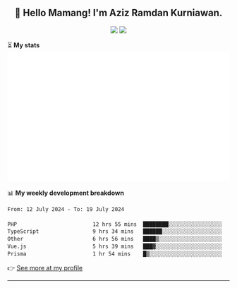 <h2 align="center">👋 Hello Mamang! I'm Aziz Ramdan Kurniawan.</h2>  
<p align="center">
  <img src="https://komarev.com/ghpvc/?username=azizramdan">
  <img src="https://wakatime.com/badge/user/90056fa0-4c31-4eca-954e-2a3ac05896f9.svg">
</p>
    
⏳ **My stats**  
![](https://raw.githubusercontent.com/azizramdan/github-stats/master/generated/overview.svg#gh-dark-mode-only)

📊 **My weekly development breakdown**
<!--START_SECTION:waka-->

```txt
From: 12 July 2024 - To: 19 July 2024

PHP                        12 hrs 55 mins  ████████░░░░░░░░░░░░░░░░░   32.43 %
TypeScript                 9 hrs 34 mins   ██████░░░░░░░░░░░░░░░░░░░   24.03 %
Other                      6 hrs 56 mins   ████▒░░░░░░░░░░░░░░░░░░░░   17.42 %
Vue.js                     5 hrs 39 mins   ███▓░░░░░░░░░░░░░░░░░░░░░   14.18 %
Prisma                     1 hr 54 mins    █▒░░░░░░░░░░░░░░░░░░░░░░░   04.81 %
```

<!--END_SECTION:waka-->
👉 [See more at my profile](https://wakatime.com/@azizramdan)
***
